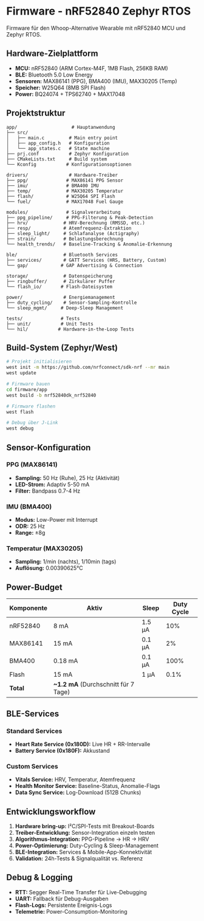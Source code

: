 # Firmware - nRF52840 Zephyr RTOS

Firmware für den Whoop-Alternative Wearable mit nRF52840 MCU und Zephyr RTOS.

## Hardware-Zielplattform

- **MCU:** nRF52840 (ARM Cortex-M4F, 1MB Flash, 256KB RAM)
- **BLE:** Bluetooth 5.0 Low Energy
- **Sensoren:** MAX86141 (PPG), BMA400 (IMU), MAX30205 (Temp)
- **Speicher:** W25Q64 (8MB SPI Flash)
- **Power:** BQ24074 + TPS62740 + MAX17048

## Projektstruktur

```
app/                    # Hauptanwendung
├── src/
│   ├── main.c         # Main entry point
│   ├── app_config.h   # Konfiguration
│   └── app_states.c   # State machine
├── prj.conf           # Zephyr Konfiguration
├── CMakeLists.txt     # Build system
└── Kconfig           # Konfigurationsoptionen

drivers/               # Hardware-Treiber
├── ppg/              # MAX86141 PPG Sensor
├── imu/              # BMA400 IMU
├── temp/             # MAX30205 Temperatur
├── flash/            # W25Q64 SPI Flash
└── fuel/             # MAX17048 Fuel Gauge

modules/              # Signalverarbeitung
├── ppg_pipeline/     # PPG-Filterung & Peak-Detection
├── hrv/             # HRV-Berechnung (RMSSD, etc.)
├── resp/            # Atemfrequenz-Extraktion
├── sleep_light/     # Schlafanalyse (Actigraphy)
├── strain/          # Belastungsberechnung
└── health_trends/   # Baseline-Tracking & Anomalie-Erkennung

ble/                 # Bluetooth Services
├── services/        # GATT Services (HRS, Battery, Custom)
└── gap/            # GAP Advertising & Connection

storage/             # Datenspeicherung
├── ringbuffer/      # Zirkulärer Puffer
└── flash_io/       # Flash-Dateisystem

power/               # Energiemanagement
├── duty_cycling/    # Sensor-Sampling-Kontrolle
└── sleep_mgmt/     # Deep-Sleep Management

tests/              # Tests
├── unit/           # Unit Tests
└── hil/           # Hardware-in-the-Loop Tests
```

## Build-System (Zephyr/West)

```bash
# Projekt initialisieren
west init -m https://github.com/nrfconnect/sdk-nrf --mr main
west update

# Firmware bauen
cd firmware/app
west build -b nrf52840dk_nrf52840

# Firmware flashen
west flash

# Debug über J-Link
west debug
```

## Sensor-Konfiguration

### PPG (MAX86141)
- **Sampling:** 50 Hz (Ruhe), 25 Hz (Aktivität)
- **LED-Strom:** Adaptiv 5-50 mA
- **Filter:** Bandpass 0.7-4 Hz

### IMU (BMA400)
- **Modus:** Low-Power mit Interrupt
- **ODR:** 25 Hz
- **Range:** ±8g

### Temperatur (MAX30205)
- **Sampling:** 1/min (nachts), 1/10min (tags)
- **Auflösung:** 0.00390625°C

## Power-Budget

| Komponente | Aktiv | Sleep | Duty Cycle |
|------------|-------|-------|------------|
| nRF52840   | 8 mA  | 1.5 µA| 10%        |
| MAX86141   | 15 mA | 0.1 µA| 2%         |
| BMA400     | 0.18 mA| 0.1 µA| 100%      |
| Flash      | 15 mA | 1 µA  | 0.1%       |
| **Total**  | **~1.2 mA** (Durchschnitt für 7 Tage) |

## BLE-Services

### Standard Services
- **Heart Rate Service (0x180D):** Live HR + RR-Intervalle
- **Battery Service (0x180F):** Akkustand

### Custom Services
- **Vitals Service:** HRV, Temperatur, Atemfrequenz
- **Health Monitor Service:** Baseline-Status, Anomalie-Flags
- **Data Sync Service:** Log-Download (512B Chunks)

## Entwicklungsworkflow

1. **Hardware bring-up:** I²C/SPI-Tests mit Breakout-Boards
2. **Treiber-Entwicklung:** Sensor-Integration einzeln testen
3. **Algorithmus-Integration:** PPG-Pipeline → HR → HRV
4. **Power-Optimierung:** Duty-Cycling & Sleep-Management
5. **BLE-Integration:** Services & Mobile-App-Konnektivität
6. **Validation:** 24h-Tests & Signalqualität vs. Referenz

## Debug & Logging

- **RTT:** Segger Real-Time Transfer für Live-Debugging
- **UART:** Fallback für Debug-Ausgaben
- **Flash-Logs:** Persistente Ereignis-Logs
- **Telemetrie:** Power-Consumption-Monitoring
